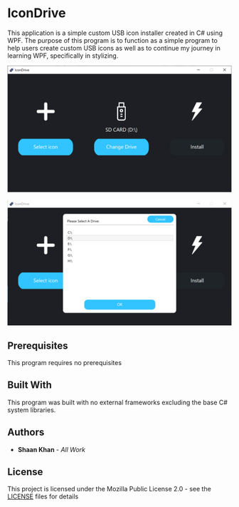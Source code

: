 # IconDrive
This application is a simple custom USB icon installer created in C# using WPF. The purpose of this program is to function as a simple program to help users create custom USB icons as well as to continue my journey in learning WPF, specifically in stylizing.

![Main Menu](Images/mainMenu.png)

![Settings Menu](Images/settingsMenu.png)

## Prerequisites
This program requires no prerequisites

## Built With
This program was built with no external frameworks excluding the base C# system libraries.

## Authors
* **Shaan Khan** - *All Work*

## License
This project is licensed under the Mozilla Public License 2.0 - see the [LICENSE](https://github.com/ShaanCoding/IconDrive/blob/master/LICENSE) files for details

